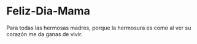 # Feliz-Dia-Mama
Para todas las hermosas madres, porque la hermosura es como al ver su corazón me da ganas de vivir.
